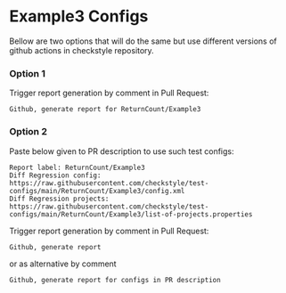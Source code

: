 # Example3 Configs

Bellow are two options that will do the same but use different versions
of github actions in checkstyle repository.


### Option 1
Trigger report generation by comment in Pull Request:
```
Github, generate report for ReturnCount/Example3
```

### Option 2

Paste below given to PR description to use such test configs:
```
Report label: ReturnCount/Example3
Diff Regression config: https://raw.githubusercontent.com/checkstyle/test-configs/main/ReturnCount/Example3/config.xml
Diff Regression projects: https://raw.githubusercontent.com/checkstyle/test-configs/main/ReturnCount/Example3/list-of-projects.properties
```

Trigger report generation by comment in Pull Request:
```
Github, generate report
```
or as alternative by comment
```
Github, generate report for configs in PR description
```
